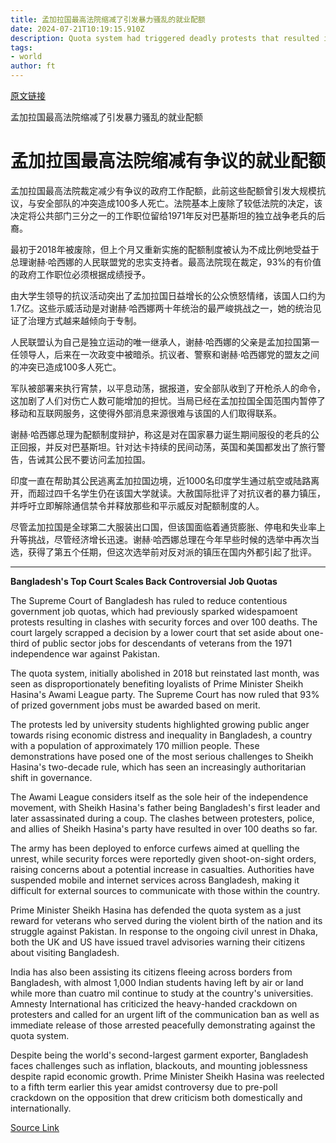 ```yaml
---
title: 孟加拉国最高法院缩减了引发暴力骚乱的就业配额
date: 2024-07-21T10:19:15.910Z
description: Quota system had triggered deadly protests that resulted in clashes with security forces
tags: 
- world
author: ft
---
```


[原文链接](https://ft.com/content/cedfd459-6306-416a-ba22-ec126366a71e)

孟加拉国最高法院缩减了引发暴力骚乱的就业配额

# 孟加拉国最高法院缩减有争议的就业配额

孟加拉国最高法院裁定减少有争议的政府工作配额，此前这些配额曾引发大规模抗议，与安全部队的冲突造成100多人死亡。法院基本上废除了较低法院的决定，该决定将公共部门三分之一的工作职位留给1971年反对巴基斯坦的独立战争老兵的后裔。

最初于2018年被废除，但上个月又重新实施的配额制度被认为不成比例地受益于总理谢赫·哈西娜的人民联盟党的忠实支持者。最高法院现在裁定，93%的有价值的政府工作职位必须根据成绩授予。

由大学生领导的抗议活动突出了孟加拉国日益增长的公众愤怒情绪，该国人口约为1.7亿。这些示威活动是对谢赫·哈西娜两十年统治的最严峻挑战之一，她的统治见证了治理方式越来越倾向于专制。

人民联盟认为自己是独立运动的唯一继承人，谢赫·哈西娜的父亲是孟加拉国第一任领导人，后来在一次政变中被暗杀。抗议者、警察和谢赫·哈西娜党的盟友之间的冲突已造成100多人死亡。

军队被部署来执行宵禁，以平息动荡，据报道，安全部队收到了开枪杀人的命令，这加剧了人们对伤亡人数可能增加的担忧。当局已经在孟加拉国全国范围内暂停了移动和互联网服务，这使得外部消息来源很难与该国的人们取得联系。

谢赫·哈西娜总理为配额制度辩护，称这是对在国家暴力诞生期间服役的老兵的公正回报，并反对巴基斯坦。针对达卡持续的民间动荡，英国和美国都发出了旅行警告，告诫其公民不要访问孟加拉国。

印度一直在帮助其公民逃离孟加拉国边境，近1000名印度学生通过航空或陆路离开，而超过四千名学生仍在该国大学就读。大赦国际批评了对抗议者的暴力镇压，并呼吁立即解除通信禁令并释放那些和平示威反对配额制度的人。

尽管孟加拉国是全球第二大服装出口国，但该国面临着通货膨胀、停电和失业率上升等挑战，尽管经济增长迅速。谢赫·哈西娜总理在今年早些时候的选举中再次当选，获得了第五个任期，但这次选举前对反对派的镇压在国内外都引起了批评。

---

 **Bangladesh's Top Court Scales Back Controversial Job Quotas**  

The Supreme Court of Bangladesh has ruled to reduce contentious government job quotas, which had previously sparked widespamoent protests resulting in clashes with security forces and over 100 deaths. The court largely scrapped a decision by a lower court that set aside about one-third of public sector jobs for descendants of veterans from the 1971 independence war against Pakistan.

The quota system, initially abolished in 2018 but reinstated last month, was seen as disproportionately benefiting loyalists of Prime Minister Sheikh Hasina's Awami League party. The Supreme Court has now ruled that 93% of prized government jobs must be awarded based on merit.

The protests led by university students highlighted growing public anger towards rising economic distress and inequality in Bangladesh, a country with a population of approximately 170 million people. These demonstrations have posed one of the most serious challenges to Sheikh Hasina's two-decade rule, which has seen an increasingly authoritarian shift in governance.

The Awami League considers itself as the sole heir of the independence movement, with Sheikh Hasina's father being Bangladesh's first leader and later assassinated during a coup. The clashes between protesters, police, and allies of Sheikh Hasina's party have resulted in over 100 deaths so far.

The army has been deployed to enforce curfews aimed at quelling the unrest, while security forces were reportedly given shoot-on-sight orders, raising concerns about a potential increase in casualties. Authorities have suspended mobile and internet services across Bangladesh, making it difficult for external sources to communicate with those within the country.

Prime Minister Sheikh Hasina has defended the quota system as a just reward for veterans who served during the violent birth of the nation and its struggle against Pakistan. In response to the ongoing civil unrest in Dhaka, both the UK and US have issued travel advisories warning their citizens about visiting Bangladesh.

India has also been assisting its citizens fleeing across borders from Bangladesh, with almost 1,000 Indian students having left by air or land while more than cuatro mil continue to study at the country's universities. Amnesty International has criticized the heavy-handed crackdown on protesters and called for an urgent lift of the communication ban as well as immediate release of those arrested peacefully demonstrating against the quota system.

Despite being the world's second-largest garment exporter, Bangladesh faces challenges such as inflation, blackouts, and mounting joblessness despite rapid economic growth. Prime Minister Sheikh Hasina was reelected to a fifth term earlier this year amidst controversy due to pre-poll crackdown on the opposition that drew criticism both domestically and internationally.

[Source Link](https://ft.com/content/cedfd459-6306-416a-ba22-ec126366a71e)

